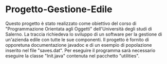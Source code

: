 # Progetto-Gestione-Edile
Questo progetto è stato realizzato come obiettivo del corso di "Programmazione Orientata agli Oggetti" dell'Università degli studi di Salerno.
La traccia richiedeva lo sviluppo di un software per la gestione di un'azienda edile con tutte le sue componenti.
Il progetto è fornito di opporetuna documentazione javadoc e di un esempio di popolazione inserito nel file "saves.dat". Per eseguire il programma sarà necessario eseguire la classe "Init.java" contenuta nel pacchetto "utilities".
